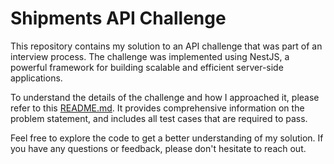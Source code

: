 # Shipments API Challenge

This repository contains my solution to an API challenge that was part of an interview process. The challenge was implemented using NestJS, a powerful framework for building scalable and efficient server-side applications.

To understand the details of the challenge and how I approached it, please refer to this [README.md](./challenge/README.md). It provides comprehensive information on the problem statement, and includes all test cases that are required to pass.

Feel free to explore the code to get a better understanding of my solution. If you have any questions or feedback, please don't hesitate to reach out.